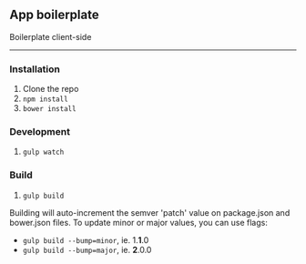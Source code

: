 ## App boilerplate

Boilerplate client-side

***

### Installation

1. Clone the repo
2. `npm install`
3. `bower install`


### Development 

1. `gulp watch`

### Build

1. `gulp build`

Building will auto-increment the semver 'patch' value on package.json and bower.json files. To update minor or major values, you can use flags:

- `gulp build --bump=minor`, ie. 1.__1__.0
- `gulp build --bump=major`, ie. __2__.0.0